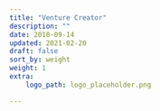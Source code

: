 ```yaml
---
title: "Venture Creator"
description: ""
date: 2018-09-14
updated: 2021-02-20
draft: false
sort_by: weight
weight: 1
extra:
    logo_path: logo_placeholder.png

---
```

